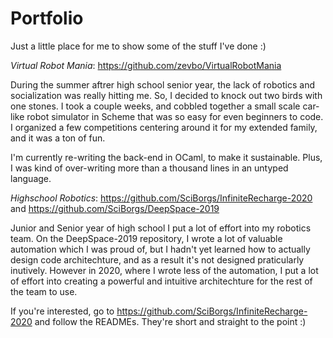 # Portfolio
Just a little place for me to show some of the stuff I've done :) 

_Virtual Robot Mania_: https://github.com/zevbo/VirtualRobotMania

During the summer aftrer high school senior year, the lack of robotics and socialization was really hitting me. So, I decided to knock out two birds with one stones. I took a couple weeks, and cobbled together a small scale car-like robot simulator in Scheme that was so easy for even beginners to code. I organized a few competitions centering around it for my extended family, and it was a ton of fun.

I'm currently re-writing the back-end in OCaml, to make it sustainable. Plus, I was kind of over-writing more than a thousand lines in an untyped language.

_Highschool Robotics_: https://github.com/SciBorgs/InfiniteRecharge-2020 and https://github.com/SciBorgs/DeepSpace-2019

Junior and Senior year of high school I put a lot of effort into my robotics team. On the DeepSpace-2019 repository, I wrote a lot of valuable automation which I was proud of, but I hadn't yet learned how to actually design code architechture, and as a result it's not designed praticularly inutively. However in 2020, where I wrote less of the automation, I put a lot of effort into creating a powerful and intuitive architechture for the rest of the team to use. 

If you're interested, go to https://github.com/SciBorgs/InfiniteRecharge-2020 and follow the READMEs. They're short and straight to the point :)
